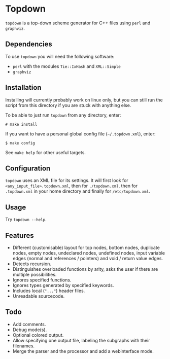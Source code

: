 # Topdown

`topdown` is a top-down scheme generator for C++ files using `perl` and
`graphviz`.

## Dependencies

To use `topdown` you will need the following software:

* `perl` with the modules `Tie::IxHash` and `XML::Simple`
* `graphviz`

## Installation

Installing will currently probably work on linux only, but you can still run the
script from this directory if you are stuck with anything else.

To be able to just run `topdown` from any directory, enter:

    # make install

If you want to have a personal global config file (`~/.topdown.xml`), enter:

    $ make config

See `make help` for other useful targets.

## Configuration

`topdown` uses an XML file for its settings. It will first look for
`<any_input_file>.topdown.xml`, then for `./topdown.xml`, then for
`.topdown.xml` in your home directory and finally for `/etc/topdown.xml`.

## Usage

Try `topdown --help`.

## Features

* Different (customisable) layout for top nodes, bottom nodes, duplicate nodes,
  empty nodes, undeclared nodes, undefined nodes, input variable edges (normal
  and references / pointers) and void / return value edges.
* Detects recursion.
* Distinguishes overloaded functions by arity, asks the user if there are
  multiple possibilities.
* Ignores specified functions.
* Ignores types generated by specified keywords.
* Includes local (`"..."`) header files.
* Unreadable sourcecode.

## Todo

* Add comments.
* Debug mode(s).
* Optional colored output.
* Allow specifying one output file, labeling the subgraphs with their filenames.
* Merge the parser and the processor and add a webinterface mode.

